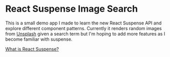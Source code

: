 # React Suspense Image Search

This is a small demo app I made to learn the new React Suspense API and explore different component patterns. Currently it renders random images from [Unsplash](https://unsplash.com/) given a search term but I'm hoping to add more features as I become familiar with suspense.

[What is React Suspense?](https://www.youtube.com/watch?v=nLF0n9SACd4&feature=youtu.be)
